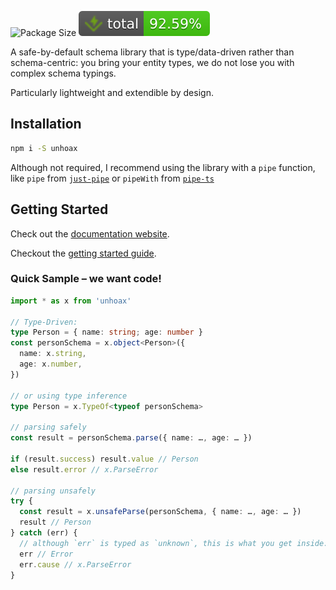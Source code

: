 ![Package Size](https://deno.bundlejs.com/badge?q=unhoax&treeshake=[*]) ![Total coverage](./badges/coverage-total.svg) <!-- ![Branches](./badges/coverage-branches.svg) ![Functions](./badges/coverage-functions.svg) ![Lines](./badges/coverage-lines.svg) ![Statements](./badges/coverage-statements.svg) -->

A safe-by-default schema library that is type/data-driven rather than schema-centric: you bring your entity types, we do not lose you with complex schema typings.

Particularly lightweight and extendible by design.

## Installation

```bash
npm i -S unhoax
```

Although not required, I recommend using the library with a `pipe` function, like `pipe` from [`just-pipe`](https://github.com/angus-c/just?tab=readme-ov-file#just-pipe) or `pipeWith` from [`pipe-ts`](https://github.com/unsplash/pipe-ts)

## Getting Started

Check out the [documentation website](https://sacdenoeuds.github.io/unhoax/).

Checkout the [getting started guide](https://sacdenoeuds.github.io/unhoax/documents/1._Getting_Started.html).

### Quick Sample – we want code!

```ts
import * as x from 'unhoax'

// Type-Driven:
type Person = { name: string; age: number }
const personSchema = x.object<Person>({
  name: x.string,
  age: x.number,
})

// or using type inference
type Person = x.TypeOf<typeof personSchema>

// parsing safely
const result = personSchema.parse({ name: …, age: … })

if (result.success) result.value // Person
else result.error // x.ParseError

// parsing unsafely
try {
  const result = x.unsafeParse(personSchema, { name: …, age: … })
  result // Person
} catch (err) {
  // although `err` is typed as `unknown`, this is what you get inside:
  err // Error
  err.cause // x.ParseError
}
```
